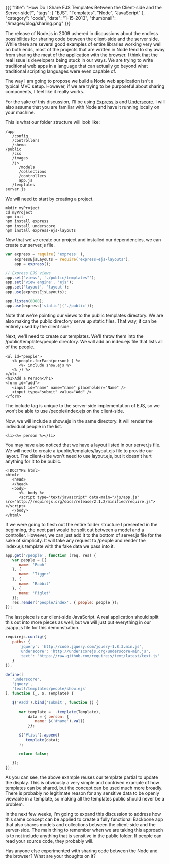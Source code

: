 {{{
    "title": "How Do I Share EJS Templates Between the Client-side and the Server-side?",
    "tags": [ "EJS", "Templates", "Node", "JavaScript" ],
    "category": "code",
    "date": "1-15-2013",
    "thumbnail": "/images/blog/sharing.png"
}}}

The release of Node.js in 2009 ushered in discussions about the endless possibilities for sharing code between the client-side and the server side. While there are several good examples of entire libraries working very well on both ends, most of the projects that are written in Node tend to shy away from sharing the meat of the application with the browser. I think that the real issue is developers being stuck in our ways. We are trying to write traditional web apps in a language that can actually go beyond what traditional scripting languages were even capable of.

The way I am going to propose we build a Node web application isn't a typical MVC setup. However, if we are trying to be purposeful about sharing components, I feel like it really works.

For the sake of this discussion, I'll be using [Express.js](http://expressjs.com/) and [Underscore](http://underscorejs.org/). I will also assume that you are familiar with Node and have it running locally on your machine.

This is what our folder structure will look like:

```
/app
   /config
   /controllers
   /shema
/public
   /css
   /images
   /js
      /models
      /collections
      /controllers
      app.js
   /templates
server.js
```

We will need to start by creating a project.

```
mkdir myProject
cd myProject
npm init
npm install express
npm install underscore
npm install express-ejs-layouts
```

Now that we've create our project and installed our dependencies, we can create our server.js file.

```javascript
var express = require( 'express' ),
    expressEjsLayouts = require('express-ejs-layouts'),
    app = express();

// Express EJS views
app.set('views', './public/templates"');
app.set('view engine', 'ejs');
app.set('layout', 'layout');
app.use(expressEjsLayouts);

app.listen(8080);
app.use(express['static']('./public'));
```

Note that we're pointing our views to the public templates directory. We are also making the public directory serve up static files. That way, it can be entirely used by the client side.

Next, we'll need to create our templates. We'll throw them into the /public/templates/people directory. We will add an index.ejs file that lists all of the people.

```html4strict
<ul id="people">
   <% people.forEach(person) { %>
      <%- include show.ejs %>
   <% }) %>
</ul>
<h1>Add a Person</h1>
<form id="add">
   <input id="name" name="name" placeholder="Name" />
   <input type="submit" value="Add" />
</form>
```

The include tag is unique to the server-side implementation of EJS, so we won't be able to use /people/index.ejs on the client-side.

Now, we will include a show.ejs in the same directory. It will render the individual people in the list.

```html4strict
<li><%= person %></li>
```

You may have also noticed that we have a layout listed in our server.js file. We will need to create a  /public/templates/layout.ejs file to provide our layout. The client-side won't need to use layout.ejs, but it doesn't hurt anything for it to be public.

```html4strict
<!DOCTYPE html>
<html>
   <head>
   </head>
   <body>
      <%- body %>
      <script type="text/javascript" data-main="/js/app.js" src="http://requirejs.org/docs/release/2.1.2/minified/require.js"></script>
   </body>
</html>
```

If we were going to flesh out the entire folder structure I presented in the beginning, the next part would be split out between a model and a controller. However, we can just add it to the bottom of server.js file for the sake of simplicity. It will take any request to /people and render the index.ejs template with the fake data we pass into it.

```javascript
app.get('/people', function (req, res) {
   var people = [{
      name: 'Pooh'
   }, {
      name: 'Tigger'
   }, {
      name: 'Rabbit'
   }, {
      name: 'Piglet'
   }];
   res.render('people/index', { people: people });
});
```

The last piece is our client-side JavaScript. A real application should split this out into more pieces as well, but we will just put everything in our js/app.js file for this demonstration.

```javascript
requirejs.config({
   paths: {
      'jquery': 'http://code.jquery.com/jquery-1.8.3.min.js',
      'underscore': 'http://underscorejs.org/underscore-min.js',
      'text': 'https://raw.github.com/requirejs/text/latest/text.js'
   }
});

define([
   'underscore',
   'jquery',
   'text!/templates/people/show.ejs'
], function (_, $, Template) {

   $('#add').bind('submit', function () {

      var template = _.template(Template),
          data = { person: {
             name: $('#name').val()
          }};

      $('#list').append(
         template(data);
      );

      return false;

   });
});
```

As you can see, the above example reuses our template partial to update the display. This is obviously a very simple and contrived example of how templates can be shared, but the concept can be used much more broadly. There is probably no legitimate reason for any sensitive data to be openly viewable in a template, so making all the templates public should never be a problem.

In the next few weeks, I'm going to expand this discussion to address how this same concept can be applied to create a fully functional Backbone app that also shares models and collections between the client-side and the server-side. The main thing to remember when we are taking this approach is to not include anything that is sensitive in the public folder. If people can read your source code, they probably will.

Has anyone else experimented with sharing code between the Node and the browser? What are your thoughts on it?